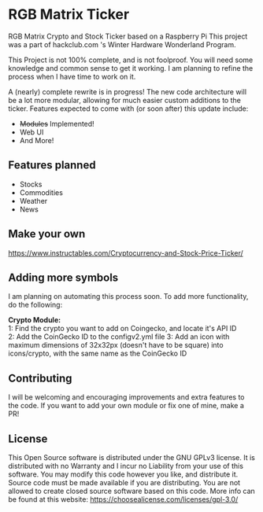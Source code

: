 # RGB Matrix Ticker
RGB Matrix Crypto and Stock Ticker based on a Raspberry Pi
This project was a part of hackclub.com 's Winter Hardware Wonderland Program.

This Project is not 100% complete, and is not foolproof. You will need some knowledge and common sense to get it working.
I am planning to refine the process when I have time to work on it.

A (nearly) complete rewrite is in progress! The new code architecture will be a lot more modular, allowing for much easier custom additions to the ticker.
Features expected to come with (or soon after) this update include:
- ~~Modules~~ Implemented!
- Web UI
- And More!

## Features planned
- Stocks
- Commodities
- Weather
- News

## Make your own
https://www.instructables.com/Cryptocurrency-and-Stock-Price-Ticker/

## Adding more symbols
I am planning on automating this process soon.
To add more functionality, do the following:

**Crypto Module:**\
1: Find the crypto you want to add on Coingecko, and locate it's API ID\
2: Add the CoinGecko ID to the configv2.yml file
3: Add an icon with maximum dimensions of 32x32px (doesn't have to be square) into icons/crypto, with the same name as the CoinGecko ID


## Contributing
I will be welcoming and encouraging improvements and extra features to the code. If you want to add your own module or fix one of mine, make a PR!

## License
This Open Source software is distributed under the GNU GPLv3 license. It is distributed with no Warranty and I incur no Liability from your use of this software. You may modify this code however you like, and distribute it. Source code must be made available if you are distributing. You are not allowed to create closed source software based on this code. More info can be found at this website: https://choosealicense.com/licenses/gpl-3.0/

